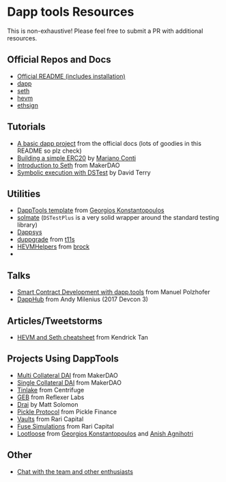 # Dapp tools Resources 

This is non-exhaustive! Please feel free to submit a PR with additional resources.

## Official Repos and Docs
- [Official README (includes installation)](https://github.com/dapphub/dapptools)
- [dapp](https://github.com/dapphub/dapptools/tree/master/src/dapp)
- [seth](https://github.com/dapphub/dapptools/tree/master/src/seth)
- [hevm](https://github.com/dapphub/dapptools/tree/master/src/hevm)
- [ethsign](https://github.com/dapphub/dapptools/tree/master/src/ethsign)

## Tutorials
- [A basic dapp project](https://github.com/dapphub/dapptools/tree/master/src/dapp#basic-usage-a-tutorial) from the official docs (lots of goodies in this README so plz check)
- [Building a simple ERC20](https://www.youtube.com/watch?v=Hqx5yuskmRU&list=PLYSZ-f9LCH3sEf0UKTLCaZErJeQtK7GCD) by [Mariano Conti](https://twitter.com/nanexcool)
- [Introduction to Seth](https://docs.makerdao.com/clis/seth) from MakerDAO
- [Symbolic execution with DSTest](https://fv.ethereum.org/2020/12/11/symbolic-execution-with-ds-test/) by David Terry

## Utilities
- [DappTools template](https://github.com/gakonst/dapptools-template) from [Georgios Konstantopoulos](https://twitter.com/gakonst)
- [solmate](https://github.com/Rari-Capital/solmate) (`DSTestPlus` is a very solid wrapper around the standard testing library)
- [Dappsys](https://github.com/dapphub/dappsys)
- [duppgrade](https://github.com/Rari-Capital/duppgrade) from [t11s](https://twitter.com/transmissions11)
- [HEVMHelpers](https://github.com/brockelmore/HEVMHelpers) from [brock](https://twitter.com/brockjelmore)
- 

## Talks
- [Smart Contract Development with dapp.tools](https://www.youtube.com/watch?v=lPinWgaNceM) from Manuel Polzhofer
- [DappHub](https://www.youtube.com/watch?v=rKQCvUp5q1w) from Andy Milenius (2017 Devcon 3)

## Articles/Tweetstorms
- [HEVM and Seth cheatsheet](https://kndrck.co/posts/hevm_seth_cheatsheet/) from Kendrick Tan

## Projects Using DappTools
- [Multi Collateral DAI](https://github.com/makerdao/dss) from MakerDAO
- [Single Collateral DAI](https://github.com/makerdao/sai) from MakerDAO
- [Tinlake](https://github.com/centrifuge/tinlake) from Centrifuge
- [GEB](https://github.com/reflexer-labs/geb) from Reflexer Labs
- [Drai](https://github.com/mds1/drai) by Matt Solomon
- [Pickle Protocol](https://github.com/pickle-finance/protocol) from Pickle Finance
- [Vaults](https://github.com/Rari-Capital/vaults) from Rari Capital
- [Fuse Simulations](https://github.com/Rari-Capital/fuse-simulations) from Rari Capital
- [Lootloose](https://github.com/gakonst/lootloose) from [Georgios Konstantopoulos](https://twitter.com/gakonst) and [Anish Agnihotri](https://twitter.com/_anishagnihotri)

## Other
- [Chat with the team and other enthusiasts](https://dapphub.chat/)
